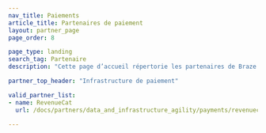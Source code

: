 ```yaml
---
nav_title: Paiements
article_title: Partenaires de paiement
layout: partner_page
page_order: 8

page_type: landing
search_tag: Partenaire
description: "Cette page d’accueil répertorie les partenaires de Braze (Alloys) qui offrent une infrastructure aux développeurs d’applications mobiles pour gérer et prendre en charge les paiements et abonnements in-app."

partner_top_header: "Infrastructure de paiement"

valid_partner_list:
- name: RevenueCat
  url: /docs/partners/data_and_infrastructure_agility/payments/revenuecat/

---
```

